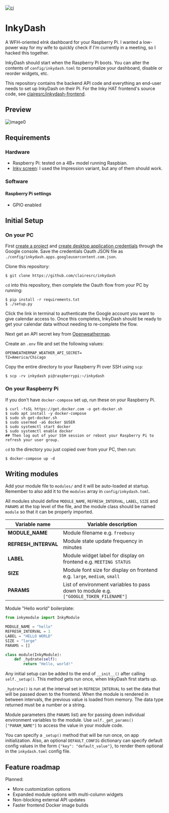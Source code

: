 [![ci](https://github.com/clairesrc/inkydash/actions/workflows/build.yml/badge.svg)](https://github.com/clairesrc/inkydash/actions/workflows/build.yml)
# InkyDash
A WFH-oriented eInk dashboard for your Raspberry Pi. I wanted a low-power way for my wife to quickly check if I'm currently in a meeting, so I hacked this together.

InkyDash should start when the Raspberry Pi boots. You can alter the contents of `config/inkydash.toml` to personalize your dashboard, disable or reorder widgets, etc.

This repository contains the backend API code and everything an end-user needs to set up InkyDash on their Pi. For the Inky HAT frontend's source code, see [clairesrc/inkydash-frontend](https://github.com/clairesrc/inkydash-frontend).

## Preview

![image0](https://user-images.githubusercontent.com/22794371/189393215-f9f5f492-9d88-431c-9473-89ad479f4bf0.jpeg)

## Requirements
### Hardware
- Raspberry Pi: tested on a 4B+ model running Raspbian.
- [Inky screen](https://shop.pimoroni.com/products/inky-impression-5-7?variant=32298701324371): I used the Impression variant, but any of them should work.
### Software
#### Raspberry Pi settings
- GPIO enabled

## Initial Setup
### On your PC
First [create a project](https://developers.google.com/workspace/guides/create-project) and [create desktop application credentials](https://developers.google.com/workspace/guides/create-credentials) through the Google console.
Save the credentials Oauth JSON file as `./config/inkydash.apps.googleusercontent.com.json`.

Clone this repository:
```
$ git clone https://github.com/clairesrc/inkydash
```

`cd` into this repository, then complete the Oauth flow from your PC by running:
```
$ pip install -r requirements.txt
$ ./setup.py
```

Click the link in terminal to authenticate the Google account you want to give calendar access to. Once this completes, InkyDash should be ready to get your calendar data without needing to re-complete the flow. 

Next get an API secret key from [Openweathermap](https://openweathermap.org). 

Create an `.env` file and set the following values:
```
OPENWEATHERMAP_WEATHER_API_SECRET=
TZ=America/Chicago
```

Copy the entire directory to your Raspberry Pi over SSH using `scp`:
```
$ scp -rv inkydash pi@raspberrypi:~/inkydash
```



### On your Raspberry Pi
If you don't have `docker-compose` set up, run these on your Raspberry Pi.
```
$ curl -fsSL https://get.docker.com -o get-docker.sh
$ sudo apt install -y docker-compose
$ sudo sh get-docker.sh
$ sudo usermod -aG docker $USER
$ sudo systemctl start docker
$ sudo systemctl enable docker
## Then log out of your SSH session or reboot your Raspberry Pi to refresh your user group. 
```

`cd` to the directory you just copied over from your PC, then run:
```
$ docker-compose up -d
```


## Writing modules
Add your module file to `modules/` and it will be auto-loaded at startup. Remember to also add it to the `modules` array in `config/inkydash.toml`.

All modules should define `MODULE_NAME`, `REFRESH_INTERVAL`, `LABEL`, `SIZE` and `PARAMS` at the top level of the file, and the module class should be named `module` so that it can be properly imported.

| Variable name        | Variable description                                                                  |
|----------------------|---------------------------------------------------------------------------------------|
| **MODULE_NAME**      | Module filename e.g. `freebusy`                                                       |
| **REFRESH_INTERVAL** | Module state update frequency in minutes                                              |
| **LABEL**            | Module widget label for display on frontend e.g. `MEETING STATUS`                     |
| **SIZE**             | Module font size for display on frontend e.g. `large`, `medium`, `small`              |
| **PARAMS**           | List of environment variables to pass down to module e.g. `["GOOGLE_TOKEN_FILENAME"]` |

Module "Hello world" boilerplate:
```python
from inkymodule import InkyModule

MODULE_NAME = "hello"
REFRESH_INTERVAL = 1
LABEL = "HELLO WORLD"
SIZE = "large"
PARAMS = []

class module(InkyModule):
    def _hydrate(self):
        return "Hello, world!"
```

Any initial setup can be added to the end of `__init__()` after calling `self._setup()`. This method gets run once, when InkyDash first starts up.

`_hydrate()` is run at the interval set in `REFRESH_INTERVAL` to set the data that will be passed down to the frontend. When the module is rendered in between intervals, the previous value is loaded from memory. The data type returned must be a number or a string. 

Module parameters (the `PARAMS` list) are for passing down individual environment variables to the module. Use `self._get_params()["PARAM_NAME"]` to access the value in your module code. 

You can specify a `_setup()` method that will be run once, on app initialization. Also, an optional `DEFAULT_CONFIG` dictionary can specify default config values in the form `{"key": "default_value"}`, to render them optional in the `inkydash.toml` config file.

## Feature roadmap
Planned:
- More customization options
- Expanded module options with multi-column widgets
- Non-blocking external API updates
- Faster frontend Docker image builds

